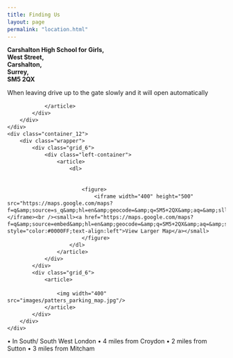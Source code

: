 ```yaml
---
title: Finding Us
layout: page
permalink: "location.html"
---
```


<div class="grid_12">
	<div class="container_12">
		<div class="wrapper">
			<div class="grid_6">
				<div class="left-container">
					<article>
						<dl>
							<strong class="color-3">
							<dt>Carshalton High School for Girls,</dt>
							<dt>West Street,</dt>
							<dt>Carshalton, </dt>
							<dt>Surrey, </dt>
							<dt>SM5 2QX</dt>
							</strong>
						</dl>
					</article>
				</div>
			</div>
			<div class="grid_6">
				<article>
					When leaving drive up to the gate slowly and it will open automatically
			
				</article>
			</div>
		</div>
	</div>
	<div class="container_12">
		<div class="wrapper">
			<div class="grid_6">
				<div class="left-container">
					<article>
						<dl>
				

							<figure>
  								<iframe width="400" height="500" src="https://maps.google.com/maps?f=q&amp;source=s_q&amp;hl=en&amp;geocode=&amp;q=SM5+2QX&amp;aq=&amp;sll=37.0625,-95.677068&amp;sspn=46.677964,93.076172&amp;ie=UTF8&amp;hq=&amp;hnear=SM5+2QX,+United+Kingdom&amp;ll=51.369632,-0.169295&amp;spn=0.004521,0.011362&amp;t=m&amp;z=17&amp;output=embed&amp;iwloc=near">&nbsp;</iframe><br /><small><a href="https://maps.google.com/maps?f=q&amp;source=embed&amp;hl=en&amp;geocode=&amp;q=SM5+2QX&amp;aq=&amp;sll=37.0625,-95.677068&amp;sspn=46.677964,93.076172&amp;ie=UTF8&amp;hq=&amp;hnear=SM5+2QX,+United+Kingdom&amp;ll=51.369632,-0.169295&amp;spn=0.004521,0.011362&amp;t=m&amp;z=14" style="color:#0000FF;text-align:left">View Larger Map</a></small>
							</figure>
						</dl>
					</article>
				</div>
			</div>
			<div class="grid_6">
				<article>
					
					<img width="400" src="images/patters_parking_map.jpg"/>
				</article>
			</div>
		</div>
	</div>
•	In South/ South West London
•	4 miles from Croydon
•	2 miles from Sutton
•	3 miles from Mitcham
</div>



